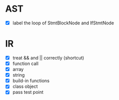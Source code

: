 # AST
- [x] label the loop of StmtBlockNode and IfStmtNode
# IR
- [x] treat && and || correctly (shortcut)
- [x] function call
- [x] array
- [x] string
- [x] build-in functions
- [x] class object
- [x] pass test point